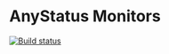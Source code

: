 # AnyStatus Monitors

[![Build status](https://ci.appveyor.com/api/projects/status/b9tbc9od0lfvvpym?svg=true)](https://ci.appveyor.com/project/AlonAmsalem/monitors)
